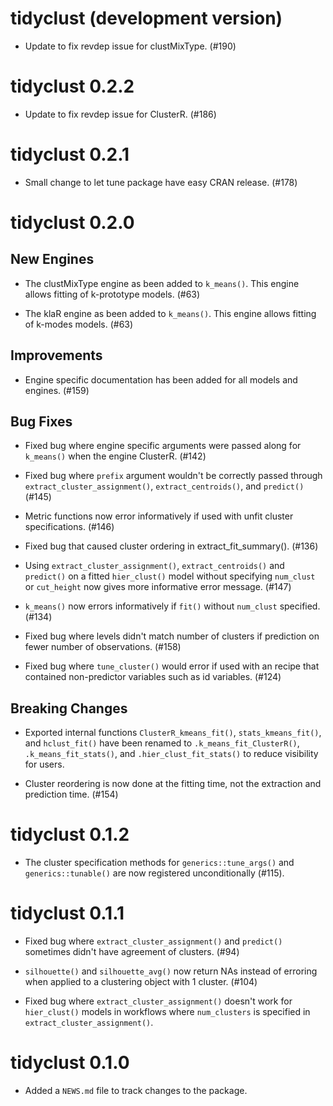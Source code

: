 # tidyclust (development version)

* Update to fix revdep issue for clustMixType. (#190)

# tidyclust 0.2.2

* Update to fix revdep issue for ClusterR. (#186)

# tidyclust 0.2.1

* Small change to let tune package have easy CRAN release. (#178)

# tidyclust 0.2.0

## New Engines

* The clustMixType engine as been added to `k_means()`. This engine allows fitting of k-prototype models. (#63)

* The klaR engine as been added to `k_means()`. This engine allows fitting of k-modes models. (#63)

## Improvements

* Engine specific documentation has been added for all models and engines. (#159)

## Bug Fixes

* Fixed bug where engine specific arguments were passed along for `k_means()` when the engine ClusterR. (#142)

* Fixed bug where `prefix` argument wouldn't be correctly passed through `extract_cluster_assignment()`, `extract_centroids()`, and `predict()` (#145)

* Metric functions now error informatively if used with unfit cluster specifications. (#146)

* Fixed bug that caused cluster ordering in extract_fit_summary(). (#136)

* Using `extract_cluster_assignment()`, `extract_centroids()` and `predict()` on a fitted `hier_clust()` model without specifying `num_clust` or `cut_height` now gives more informative error message. (#147)

* `k_means()` now errors informatively if `fit()` without `num_clust` specified. (#134)

* Fixed bug where levels didn't match number of clusters if prediction on fewer number of observations. (#158)

* Fixed bug where `tune_cluster()` would error if used with an recipe that contained non-predictor variables such as id variables. (#124)

## Breaking Changes

* Exported internal functions `ClusterR_kmeans_fit()`, `stats_kmeans_fit()`, and `hclust_fit()` have been renamed to `.k_means_fit_ClusterR()`, `.k_means_fit_stats()`, and `.hier_clust_fit_stats()` to reduce visibility for users. 

* Cluster reordering is now done at the fitting time, not the extraction and prediction time. (#154)

# tidyclust 0.1.2

* The cluster specification methods for `generics::tune_args()` and `generics::tunable()` are now registered unconditionally (#115).

# tidyclust 0.1.1

* Fixed bug where `extract_cluster_assignment()` and `predict()` sometimes didn't have agreement of clusters. (#94)

* `silhouette()` and `silhouette_avg()` now return NAs instead of erroring when applied to a clustering object with 1 cluster. (#104)

* Fixed bug where `extract_cluster_assignment()` doesn't work for `hier_clust()` models in workflows where `num_clusters` is specified in `extract_cluster_assignment()`.

# tidyclust 0.1.0

* Added a `NEWS.md` file to track changes to the package.
